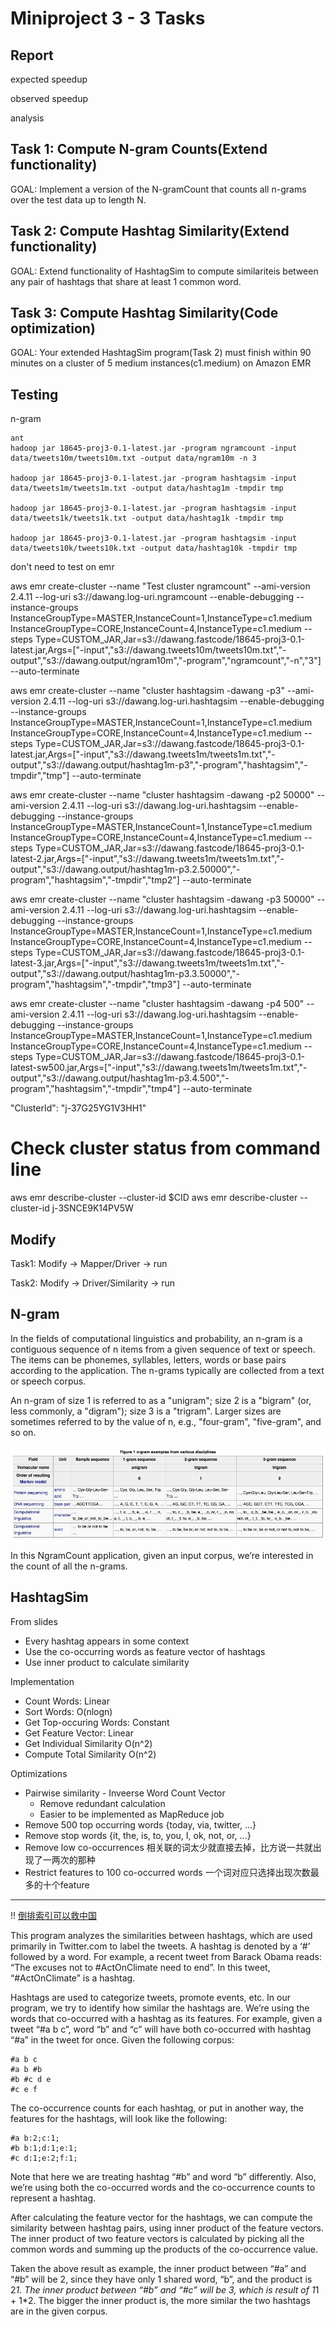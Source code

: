 # Miniproject 3 - 3 Tasks

## Report

expected speedup

observed speedup

analysis


## Task 1: Compute N-gram Counts(Extend functionality)

GOAL: Implement a version of the N-gramCount that counts all n-grams over the test data up to length N.

## Task 2: Compute Hashtag Similarity(Extend functionality)

GOAL: Extend functionality of HashtagSim to compute similariteis between any pair of hashtags that share at least 1 common word.

## Task 3: Compute Hashtag Similarity(Code optimization)

GOAL: Your extended HashtagSim program(Task 2) must finish within 90 minutes on a cluster of 5 medium instances(c1.medium) on Amazon EMR

## Testing

n-gram

    ant
    hadoop jar 18645-proj3-0.1-latest.jar -program ngramcount -input data/tweets10m/tweets10m.txt -output data/ngram10m -n 3

    hadoop jar 18645-proj3-0.1-latest.jar -program hashtagsim -input data/tweets1m/tweets1m.txt -output data/hashtag1m -tmpdir tmp

    hadoop jar 18645-proj3-0.1-latest.jar -program hashtagsim -input data/tweets1k/tweets1k.txt -output data/hashtag1k -tmpdir tmp

    hadoop jar 18645-proj3-0.1-latest.jar -program hashtagsim -input data/tweets10k/tweets10k.txt -output data/hashtag10k -tmpdir tmp



don't need to test on emr

aws emr create-cluster --name "Test cluster ngramcount" --ami-version 2.4.11 --log-uri s3://dawang.log-uri.ngramcount --enable-debugging --instance-groups InstanceGroupType=MASTER,InstanceCount=1,InstanceType=c1.medium InstanceGroupType=CORE,InstanceCount=4,InstanceType=c1.medium --steps Type=CUSTOM_JAR,Jar=s3://dawang.fastcode/18645-proj3-0.1-latest.jar,Args=["-input","s3://dawang.tweets10m/tweets10m.txt","-output","s3://dawang.output/ngram10m","-program","ngramcount","-n","3"] --auto-terminate


aws emr create-cluster --name "cluster hashtagsim -dawang -p3" --ami-version 2.4.11 --log-uri s3://dawang.log-uri.hashtagsim --enable-debugging --instance-groups InstanceGroupType=MASTER,InstanceCount=1,InstanceType=c1.medium InstanceGroupType=CORE,InstanceCount=4,InstanceType=c1.medium --steps Type=CUSTOM_JAR,Jar=s3://dawang.fastcode/18645-proj3-0.1-latest.jar,Args=["-input","s3://dawang.tweets1m/tweets1m.txt","-output","s3://dawang.output/hashtag1m-p3","-program","hashtagsim","-tmpdir","tmp"] --auto-terminate

aws emr create-cluster --name "cluster hashtagsim -dawang -p2 50000" --ami-version 2.4.11 --log-uri s3://dawang.log-uri.hashtagsim --enable-debugging --instance-groups InstanceGroupType=MASTER,InstanceCount=1,InstanceType=c1.medium InstanceGroupType=CORE,InstanceCount=4,InstanceType=c1.medium --steps Type=CUSTOM_JAR,Jar=s3://dawang.fastcode/18645-proj3-0.1-latest-2.jar,Args=["-input","s3://dawang.tweets1m/tweets1m.txt","-output","s3://dawang.output/hashtag1m-p3.2.50000","-program","hashtagsim","-tmpdir","tmp2"] --auto-terminate

aws emr create-cluster --name "cluster hashtagsim -dawang -p3 50000" --ami-version 2.4.11 --log-uri s3://dawang.log-uri.hashtagsim --enable-debugging --instance-groups InstanceGroupType=MASTER,InstanceCount=1,InstanceType=c1.medium InstanceGroupType=CORE,InstanceCount=4,InstanceType=c1.medium --steps Type=CUSTOM_JAR,Jar=s3://dawang.fastcode/18645-proj3-0.1-latest-3.jar,Args=["-input","s3://dawang.tweets1m/tweets1m.txt","-output","s3://dawang.output/hashtag1m-p3.3.50000","-program","hashtagsim","-tmpdir","tmp3"] --auto-terminate

aws emr create-cluster --name "cluster hashtagsim -dawang -p4 500" --ami-version 2.4.11 --log-uri s3://dawang.log-uri.hashtagsim --enable-debugging --instance-groups InstanceGroupType=MASTER,InstanceCount=1,InstanceType=c1.medium InstanceGroupType=CORE,InstanceCount=4,InstanceType=c1.medium --steps Type=CUSTOM_JAR,Jar=s3://dawang.fastcode/18645-proj3-0.1-latest-sw500.jar,Args=["-input","s3://dawang.tweets1m/tweets1m.txt","-output","s3://dawang.output/hashtag1m-p3.4.500","-program","hashtagsim","-tmpdir","tmp4"] --auto-terminate

 "ClusterId": "j-37G25YG1V3HH1"

# Check cluster status from command line
aws emr describe-cluster --cluster-id $CID
aws emr describe-cluster --cluster-id j-3SNCE9K14PV5W

## Modify

Task1: Modify -> Mapper/Driver -> run

Task2: Modify -> Driver/Similarity -> run



## N-gram

In the fields of computational linguistics and probability, an n-gram is a contiguous sequence of n items from a given sequence of text or speech. The items can be phonemes, syllables, letters, words or base pairs according to the application. The n-grams typically are collected from a text or speech corpus.

An n-gram of size 1 is referred to as a "unigram"; size 2 is a "bigram" (or, less commonly, a "digram"); size 3 is a "trigram". Larger sizes are sometimes referred to by the value of n, e.g., "four-gram", "five-gram", and so on.

![ngram1](./_resources/ngram1.jpg)

In this NgramCount application, given an input corpus, we’re interested in the count of all the n-grams.

## HashtagSim

From slides <Finding Contextually Similar Hashtags in Twitter Wordnet>

+ Every hashtag appears in some context
+ Use the co-occurring words as feature vector of hashtags
+ Use inner product to calculate similarity

Implementation

+ Count Words: Linear
+ Sort Words: O(nlogn)
+ Get Top-occuring Words: Constant
+ Get Feature Vector: Linear
+ Get Individual Similarity O(n^2)
+ Compute Total Similarity O(n^2)

Optimizations

+ Pairwise similarity - Inveerse Word Count Vector
    + Remove redundant calculation
    + Easier to be implemented as MapReduce job
+ Remove 500 top occurring words {today, via, twitter, ...}
+ Remove stop words {it, the, is, to, you, I, ok, not, or, ...}
+ Remove low co-occurrences 相关联的词太少就直接去掉，比方说一共就出现了一两次的那种
+ Restrict features to 100 co-occurred words 一个词对应只选择出现次数最多的十个feature



---

!! [倒排索引可以救中国](http://en.wikipedia.org/wiki/Inverted_index)

This program analyzes the similarities between hashtags, which are used primarily in Twitter.com to label the tweets. A hashtag is denoted by a ‘#’ followed by a word. For example, a recent tweet from Barack Obama reads: “The excuses not to #ActOnClimate need to end”. In this tweet, “#ActOnClimate” is a hashtag.

Hashtags are used to categorize tweets, promote events, etc. In our program, we try to identify how similar the hashtags are. We’re using the words that co-occurred with a hashtag as its features. For example, given a tweet “#a b c”, word “b” and “c” will have both co-occurred with hashtag “#a” in the tweet for once. Given the following corpus:

    #a b c
    #a b #b
    #b #c d e
    #c e f

The co-occurrence counts for each hashtag, or put in another way, the features for the hashtags, will look like the following:

    #a b:2;c:1;
    #b b:1;d:1;e:1;
    #c d:1;e:2;f:1;

Note that here we are treating hashtag “#b” and word “b” differently. Also, we’re using both the co-occurred words and the co-occurrence counts to represent a hashtag.

After calculating the feature vector for the hashtags, we can compute the similarity between hashtag pairs, using inner product of the feature vectors. The inner product of two feature vectors is calculated by picking all the common words and summing up the products of the co-occurrence value.

Taken the above result as example, the inner product between “#a” and “#b” will be 2, since they have only 1 shared word, “b”, and the product is 2*1. The inner product between “#b” and “#c” will be 3, which is result of 1*1 + 1*2. The bigger the inner product is, the more similar the two hashtags are in the given corpus.
